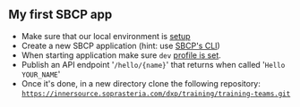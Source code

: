 ## My first SBCP app

* Make sure that our local environment is [setup](https://developers.sbcp.io/docs/current/development-guide/quickstart/environment-setup/)
* Create a new SBCP application (hint: use [SBCP's CLI](https://innersource.soprasteria.com/dxp/dxp-core/common-librairies/dxp-cli))
* When starting application make sure `dev` [profile is set](http://training-api.dxp.delivery/documentation/setup/#sbcp-common-libraries).
* Publish an API endpoint '`/hello/{name}`' that returns when called '`Hello YOUR_NAME`'
* Once it's done, in a new directory clone the following repository: [`https://innersource.soprasteria.com/dxp/training/training-teams.git`](https://innersource.soprasteria.com/dxp/training/training-teams.git)